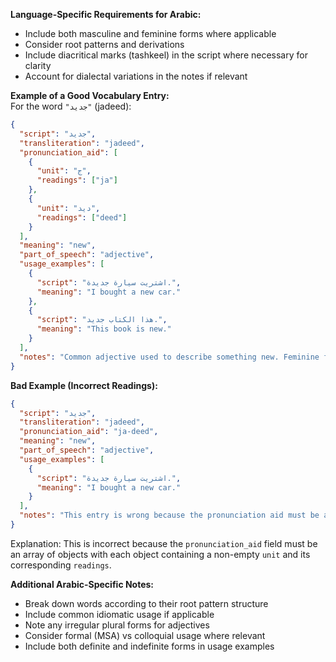 **Language-Specific Requirements for Arabic:**
- Include both masculine and feminine forms where applicable
- Consider root patterns and derivations
- Include diacritical marks (tashkeel) in the script where necessary for clarity
- Account for dialectal variations in the notes if relevant

**Example of a Good Vocabulary Entry:**  
For the word `"جديد"` (jadeed):
```json
{
  "script": "جديد",
  "transliteration": "jadeed",
  "pronunciation_aid": [
    {
      "unit": "ج",
      "readings": ["ja"]
    },
    {
      "unit": "ديد",
      "readings": ["deed"]
    }
  ],
  "meaning": "new",
  "part_of_speech": "adjective",
  "usage_examples": [
    {
      "script": "اشتريت سيارة جديدة.",
      "meaning": "I bought a new car."
    },
    {
      "script": "هذا الكتاب جديد.",
      "meaning": "This book is new."
    }
  ],
  "notes": "Common adjective used to describe something new. Feminine form is جديدة (jadeeda). From root ج-د-د (j-d-d)."
}
```

**Bad Example (Incorrect Readings):**
```json
{
  "script": "جديد",
  "transliteration": "jadeed",
  "pronunciation_aid": "ja-deed",
  "meaning": "new",
  "part_of_speech": "adjective",
  "usage_examples": [
    {
      "script": "اشتريت سيارة جديدة.",
      "meaning": "I bought a new car."
    }
  ],
  "notes": "This entry is wrong because the pronunciation aid must be an array of objects, not a single string."
}
```

Explanation: This is incorrect because the `pronunciation_aid` field must be an array of objects with each object containing a non-empty `unit` and its corresponding `readings`.

**Additional Arabic-Specific Notes:**
- Break down words according to their root pattern structure
- Include common idiomatic usage if applicable
- Note any irregular plural forms for adjectives
- Consider formal (MSA) vs colloquial usage where relevant
- Include both definite and indefinite forms in usage examples 